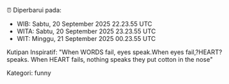 ⏰ Diperbarui pada:
- WIB: Sabtu, 20 September 2025 22.23.55 UTC
- WITA: Sabtu, 20 September 2025 23.23.55 UTC
- WIT: Minggu, 21 September 2025 00.23.55 UTC

Kutipan Inspiratif:
"When WORDS fail, eyes speak.When eyes fail,?HEART? speaks. When HEART fails, nothing speaks they put cotton in the nose"


Kategori: funny

